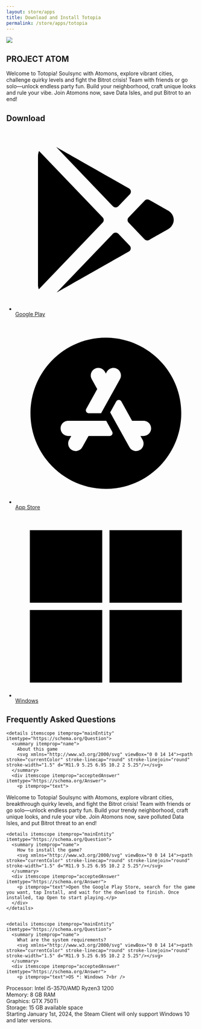 ```yaml
---
layout: store/apps
title: Download and Install Totopia
permalink: /store/apps/totopia
---
```

<section class="section apps games">
<div class="game-detail module">
<img src="https://play-lh.googleusercontent.com/dvz9yt2IUahRNo478pAsFdcVwZWtw_v7zcDHaGd1EU4ZJ6x6eQCI0uQ9rW23e7-ZPN7yP6SNlEYX5xQ2ZkhADL8=s150-rw"/>
<h2>PROJECT ATOM</h2>
<p>Welcome to Totopia! Soulsync with Atomons, explore vibrant cities, challenge quirky levels and fight the Bitrot crisis! Team with friends or go solo—unlock endless party fun. Build your neighborhood, craft unique looks and rule your vibe. Join Atomons now, save Data Isles, and put Bitrot to an end!</p>
</div>
<div class="game-download">
<h2>Download</h2>
<ul>
<li><a class="button button-rectangle" href="https://play.google.com/store/apps/details?id=com.asia.atom" target="_blank"><p><svg xmlns="http://www.w3.org/2000/svg" viewBox="0 0 24 24"><path d="M 5.4160156 2.328125 L 12.935547 10.158203 C 13.132547 10.363203 13.45925 10.363203 13.65625 10.158203 L 15.179688 8.5742188 C 15.405688 8.3392188 15.354312 7.956875 15.070312 7.796875 C 11.137313 5.571875 6.2620156 2.811125 5.4160156 2.328125 z M 3.140625 2.8476562 C 3.055625 3.0456562 3 3.2629063 3 3.5039062 L 3 20.591797 C 3 20.788797 3.044375 20.970625 3.109375 21.140625 L 11.576172 12.324219 C 11.762172 12.131219 11.762172 11.826813 11.576172 11.632812 L 3.140625 2.8476562 z M 17.443359 9.2578125 C 17.335484 9.2729375 17.233297 9.32375 17.154297 9.40625 L 15.015625 11.632812 C 14.829625 11.825812 14.829625 12.130219 15.015625 12.324219 L 17.134766 14.529297 C 17.292766 14.694297 17.546141 14.729188 17.744141 14.617188 C 19.227141 13.777188 20.226563 13.212891 20.226562 13.212891 C 20.725562 12.909891 21.007 12.443547 21 11.935547 C 20.992 11.439547 20.702609 10.981938 20.224609 10.710938 C 20.163609 10.676937 19.187672 10.124359 17.763672 9.3183594 C 17.664172 9.2623594 17.551234 9.2426875 17.443359 9.2578125 z M 13.296875 13.644531 C 13.165875 13.644531 13.034047 13.696328 12.935547 13.798828 L 5.4746094 21.566406 C 6.7566094 20.837406 11.328781 18.249578 15.050781 16.142578 C 15.334781 15.981578 15.386156 15.599281 15.160156 15.363281 L 13.65625 13.798828 C 13.55775 13.696328 13.427875 13.644531 13.296875 13.644531 z"></path></svg>Google Play</p></a></li>
<li><a class="button button-rectangle" href="https://play.google.com/store/apps/details?id=com.asia.atom" target="_blank"><p><svg xmlns="http://www.w3.org/2000/svg" viewBox="0 0 24 24"><path d="M12,2C6.486,2,2,6.486,2,12s4.486,10,10,10s10-4.486,10-10S17.514,2,12,2z M10.515,6.126 c0.481-0.27,1.091-0.094,1.359,0.389L12,6.741l0.126-0.227c0.268-0.482,0.877-0.658,1.359-0.389 c0.483,0.269,0.657,0.877,0.389,1.359L11.366,12H9.735c-0.295,0-0.481-0.316-0.338-0.574L10.856,8.8l-0.73-1.315 C9.857,7.003,10.031,6.395,10.515,6.126z M9.699,15l-0.825,1.485C8.691,16.814,8.351,17,7.999,17c-0.164,0-0.331-0.04-0.484-0.126 c-0.483-0.269-0.657-0.877-0.389-1.359L7.412,15H7c-0.553,0-1-0.447-1-1s0.447-1,1-1h5.046l0.792,1.426 C12.981,14.684,12.795,15,12.5,15H9.699z M17,15h-0.412l0.286,0.515c0.269,0.482,0.095,1.091-0.389,1.359 C16.332,16.96,16.165,17,16.001,17c-0.352,0-0.692-0.186-0.875-0.515l-2.554-4.597l0.806-1.451c0.147-0.265,0.528-0.265,0.675,0 L15.477,13H17c0.553,0,1,0.447,1,1S17.553,15,17,15z"></path></svg>App Store</p></a></li>
<li><a class="button button-rectangle" href="https://store.steampowered.com/app/3897280/Project_ATOM/" target="_blank"><p><svg xmlns="http://www.w3.org/2000/svg" viewBox="0 0 50 50"><path d="M4 4H24V24H4zM26 4H46V24H26zM4 26H24V46H4zM26 26H46V46H26z"></path></svg>Windows</p></a></li>
</ul>
</div>
<section class="game-faq" itemscope itemtype="https://schema.org/FAQPage">
<h2>Frequently Asked Questions</h2>
    
    <details itemscope itemprop="mainEntity" itemtype="https://schema.org/Question">
      <summary itemprop="name">
        About this game
        <svg xmlns="http://www.w3.org/2000/svg" viewBox="0 0 14 14"><path stroke="currentColor" stroke-linecap="round" stroke-linejoin="round" stroke-width="1.5" d="M11.9 5.25 6.95 10.2 2 5.25"/></svg>
      </summary>
      <div itemscope itemprop="acceptedAnswer" itemtype="https://schema.org/Answer">
        <p itemprop="text">
Welcome to Totopia! Soulsync with Atomons, explore vibrant cities, breakthrough quirky levels, and fight the Bitrot crisis! Team with friends or go solo—unlock endless party fun. Build your trendy neighborhood, craft unique looks, and rule your vibe.
Join Atomons now, save polluted Data Isles, and put Bitrot threat to an end!
</p>
      </div>
    </details>

    <details itemscope itemprop="mainEntity" itemtype="https://schema.org/Question">
      <summary itemprop="name">
        How to install the game?
        <svg xmlns="http://www.w3.org/2000/svg" viewBox="0 0 14 14"><path stroke="currentColor" stroke-linecap="round" stroke-linejoin="round" stroke-width="1.5" d="M11.9 5.25 6.95 10.2 2 5.25"/></svg>
      </summary>
      <div itemscope itemprop="acceptedAnswer" itemtype="https://schema.org/Answer">
        <p itemprop="text">Open the Google Play Store, search for the game you want, tap Install, and wait for the download to finish. Once installed, tap Open to start playing.</p>
      </div>
    </details>


    <details itemscope itemprop="mainEntity" itemtype="https://schema.org/Question">
      <summary itemprop="name">
        What are the system requirements?
        <svg xmlns="http://www.w3.org/2000/svg" viewBox="0 0 14 14"><path stroke="currentColor" stroke-linecap="round" stroke-linejoin="round" stroke-width="1.5" d="M11.9 5.25 6.95 10.2 2 5.25"/></svg>
      </summary>
      <div itemscope itemprop="acceptedAnswer" itemtype="https://schema.org/Answer">
        <p itemprop="text">OS *: Windows 7<br />
Processor: Intel i5-3570/AMD Ryzen3 1200<br />
Memory: 8 GB RAM<br />
Graphics: GTX 750Ti<br />
Storage: 15 GB available space<br />
Starting January 1st, 2024, the Steam Client will only support Windows 10 and later versions.</p>
      </div>
    </details>
</section>